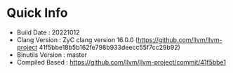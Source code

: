 # Quick Info
* Build Date : 20221012
* Clang Version : ZyC clang version 16.0.0 (https://github.com/llvm/llvm-project 41f5bbe18b5b162fe798b933deecc55f7cc29b92)
* Binutils Version : master
* Compiled Based : https://github.com/llvm/llvm-project/commit/41f5bbe1

